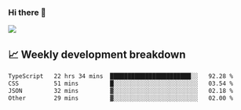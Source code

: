 ### Hi there 👋
<img align="center" src="https://github-readme-stats.vercel.app/api?username=Tumao727&show_icons=true&hide_title=true&theme=dracula" />


## 📈 Weekly development breakdown
<!--START_SECTION:waka-->

```txt
TypeScript   22 hrs 34 mins  ███████████████████████░░   92.28 %
CSS          51 mins         █░░░░░░░░░░░░░░░░░░░░░░░░   03.54 %
JSON         32 mins         ▓░░░░░░░░░░░░░░░░░░░░░░░░   02.18 %
Other        29 mins         ▓░░░░░░░░░░░░░░░░░░░░░░░░   02.00 %
```

<!--END_SECTION:waka-->